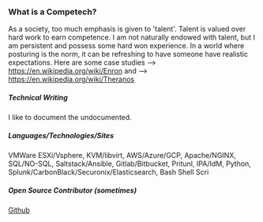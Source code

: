 ### What is a Competech?

As a society, too much emphasis is given to 'talent'. Talent is valued over hard work to earn competence. I am not naturally endowed with talent, but I am persistent and possess some hard won experience. In a world where posturing is the norm, it can be refreshing to have someone have realistic expectations. Here are some case studies --> https://en.wikipedia.org/wiki/Enron  and --> https://en.wikipedia.org/wiki/Theranos

##### Technical Writing

I like to document the undocumented.

##### Languages/Technologies/Sites

VMWare ESXi/Vsphere, KVM/libvirt, AWS/Azure/GCP, Apache/NGINX, SQL/NO-SQL, Saltstack/Ansible, Gitlab/Bitbucket, Pritunl, IPA/IdM, Python, Splunk/CarbonBlack/Securonix/Elasticsearch, Bash Shell Scri

##### Open Source Contributor (sometimes)

[Github](https://github.com/techwwwyzzerd/)


